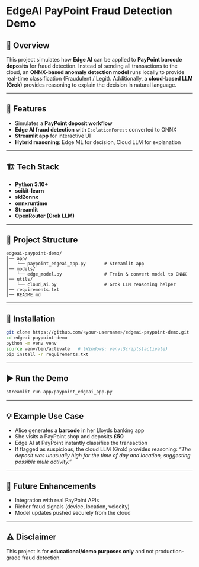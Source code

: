 # EdgeAI PayPoint Fraud Detection Demo

## 📌 Overview

This project simulates how **Edge AI** can be applied to **PayPoint barcode deposits** for fraud detection.
Instead of sending all transactions to the cloud, an **ONNX-based anomaly detection model** runs locally to provide real-time classification (Fraudulent / Legit).
Additionally, a **cloud-based LLM (Grok)** provides reasoning to explain the decision in natural language.

---

## 🚀 Features

* Simulates a **PayPoint deposit workflow**
* **Edge AI fraud detection** with `IsolationForest` converted to ONNX
* **Streamlit app** for interactive UI
* **Hybrid reasoning**: Edge ML for decision, Cloud LLM for explanation

---

## 🏗️ Tech Stack

* **Python 3.10+**
* **scikit-learn**
* **skl2onnx**
* **onnxruntime**
* **Streamlit**
* **OpenRouter (Grok LLM)**

---

## 📂 Project Structure

```
edgeai-paypoint-demo/
│── app/
│   └── paypoint_edgeai_app.py       # Streamlit app
│── models/
│   └── edge_model.py                # Train & convert model to ONNX
│── utils/
│   └── cloud_ai.py                  # Grok LLM reasoning helper
│── requirements.txt
│── README.md
```

---

## 🔧 Installation

```bash
git clone https://github.com/<your-username>/edgeai-paypoint-demo.git
cd edgeai-paypoint-demo
python -m venv venv
source venv/bin/activate   # (Windows: venv\Scripts\activate)
pip install -r requirements.txt
```

---

## ▶️ Run the Demo

```bash
streamlit run app/paypoint_edgeai_app.py
```

---

## 💡 Example Use Case

* Alice generates a **barcode** in her Lloyds banking app
* She visits a PayPoint shop and deposits **£50**
* Edge AI at PayPoint instantly classifies the transaction
* If flagged as suspicious, the cloud LLM (Grok) provides reasoning:
  *“The deposit was unusually high for the time of day and location, suggesting possible mule activity.”*

---

## 🔮 Future Enhancements

* Integration with real PayPoint APIs
* Richer fraud signals (device, location, velocity)
* Model updates pushed securely from the cloud

---

## ⚠️ Disclaimer

This project is for **educational/demo purposes only** and not production-grade fraud detection.
